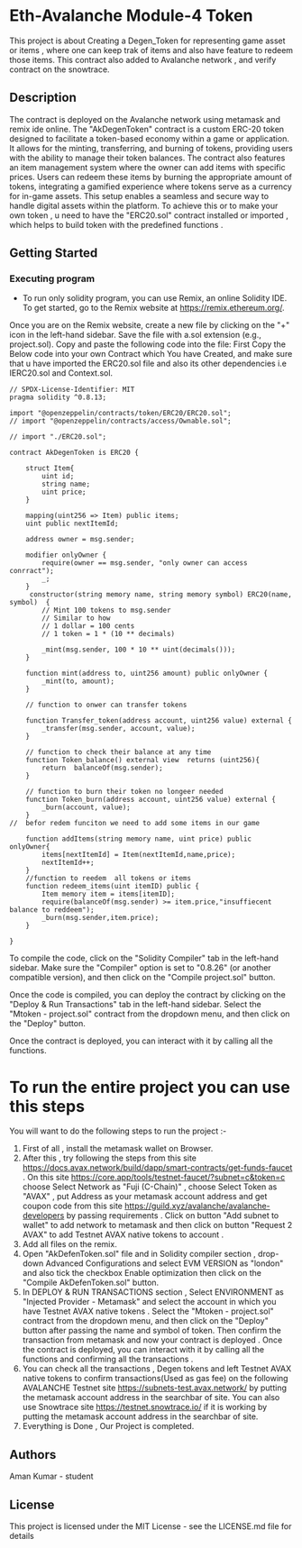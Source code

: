 # Eth-Avalanche Module-4 Token

This project is about Creating a Degen_Token for representing game asset or items , where one can keep trak of items and also have feature to redeem those items. This contract also added to Avalanche network , and verify contract on the snowtrace.

## Description

The contract is deployed on the Avalanche network using metamask and remix ide online. The "AkDegenToken" contract is a custom ERC-20 token designed to facilitate a token-based economy within a game or application. It allows for the minting, transferring, and burning of tokens, providing users with the ability to manage their token balances. The contract also features an item management system where the owner can add items with specific prices. Users can redeem these items by burning the appropriate amount of tokens, integrating a gamified experience where tokens serve as a currency for in-game assets. This setup enables a seamless and secure way to handle digital assets within the platform. To achieve this or to make your own token , u need to have the "ERC20.sol" contract installed or imported , which helps to build token with the predefined functions . 

## Getting Started


### Executing program

* To run only solidity program, you can use Remix, an online Solidity IDE. To get started, go to the Remix website at https://remix.ethereum.org/.

Once you are on the Remix website, create a new file by clicking on the "+" icon in the left-hand sidebar. Save the file with a.sol extension (e.g., project.sol). Copy and paste the following code into the file:
First Copy the Below code into your own Contract which You have Created, and make sure that u have imported the ERC20.sol file and also its other dependencies i.e IERC20.sol and Context.sol.
```
// SPDX-License-Identifier: MIT
pragma solidity ^0.8.13;

import "@openzeppelin/contracts/token/ERC20/ERC20.sol";
// import "@openzeppelin/contracts/access/Ownable.sol";

// import "./ERC20.sol";

contract AkDegenToken is ERC20 {

    struct Item{
        uint id;
        string name;
        uint price;
    }

    mapping(uint256 => Item) public items;
    uint public nextItemId;

    address owner = msg.sender;

    modifier onlyOwner {
        require(owner == msg.sender, "only owner can access conrract");
        _;
    }
     constructor(string memory name, string memory symbol) ERC20(name, symbol)  {
        // Mint 100 tokens to msg.sender
        // Similar to how
        // 1 dollar = 100 cents
        // 1 token = 1 * (10 ** decimals)

        _mint(msg.sender, 100 * 10 ** uint(decimals()));
    }

    function mint(address to, uint256 amount) public onlyOwner {
        _mint(to, amount);
    }

    // function to onwer can transfer tokens 

    function Transfer_token(address account, uint256 value) external {
        _transfer(msg.sender, account, value);
    }

    // function to check their balance at any time
    function Token_balance() external view  returns (uint256){
        return  balanceOf(msg.sender);
    }

    // function to burn their token no longeer needed
    function Token_burn(address account, uint256 value) external {
        _burn(account, value);
    }
//  befor redem funciton we need to add some items in our game

    function addItems(string memory name, uint price) public onlyOwner{
        items[nextItemId] = Item(nextItemId,name,price);
        nextItemId++;
    }
    //function to reedem  all tokens or items
    function redeem_items(uint itemID) public {
        Item memory item = items[itemID];
        require(balanceOf(msg.sender) >= item.price,"insuffiecent balance to reddeem");
        _burn(msg.sender,item.price);
    }

}

```

To compile the code, click on the "Solidity Compiler" tab in the left-hand sidebar. Make sure the "Compiler" option is set to "0.8.26" (or another compatible version), and then click on the "Compile project.sol" button.

Once the code is compiled, you can deploy the contract by clicking on the "Deploy & Run Transactions" tab in the left-hand sidebar. Select the "Mtoken - project.sol" contract from the dropdown menu, and then click on the "Deploy" button.

Once the contract is deployed, you can interact with it by calling all the functions.



# To run the entire project you can use this steps

You will want to do the following steps to run the project :-

1. First of all , install the metamask wallet on Browser.
2. After this , try following the steps from this site https://docs.avax.network/build/dapp/smart-contracts/get-funds-faucet . On this site https://core.app/tools/testnet-faucet/?subnet=c&token=c choose Select Network as "Fuji (C-Chain)" , choose Select Token as "AVAX" , put Address as your metamask account address and get coupon code from this site https://guild.xyz/avalanche/avalanche-developers by passing requirements . Click on button "Add subnet to wallet" to add network to metamask and then click on button "Request 2 AVAX" to add Testnet AVAX native tokens to account .
3. Add all files on the remix.
4. Open "AkDefenToken.sol" file and in Solidity compiler section , drop-down Advanced Configurations and select EVM VERSION as "london" and also tick the checkbox Enable optimization then click on the "Compile AkDefenToken.sol" button.
5. In DEPLOY & RUN TRANSACTIONS section , Select ENVIRONMENT as "Injected Provider - Metamask" and select the account in which you have Testnet AVAX native tokens . Select the "Mtoken - project.sol" contract from the dropdown menu, and then click on the "Deploy" button after passing the name and symbol of token. Then confirm the transaction from metamask and now your contract is deployed .
Once the contract is deployed, you can interact with it by calling all the functions and confirming all the transactions .
6. You can check all the transactions , Degen tokens and left Testnet AVAX native tokens to confirm transactions(Used as gas fee) on the following AVALANCHE Testnet site https://subnets-test.avax.network/ by putting the metamask account address in the searchbar of site. You can also use Snowtrace site https://testnet.snowtrace.io/ if it is working by putting the metamask account address in the searchbar of site.
7. Everything is Done , Our Project is completed.
## Authors

Aman Kumar - student 

## License

This project is licensed under the MIT License - see the LICENSE.md file for details
